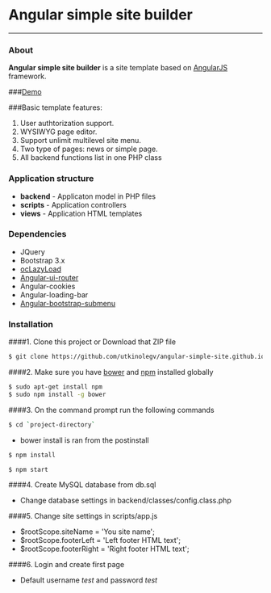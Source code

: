 # Angular simple site builder

---

### About

**Angular simple site builder** is a site template based on [AngularJS](http://angularjs.org/) framework.

###[Demo](http://demo.siberia-soft.ru/)

###Basic template features:

1. User authtorization support.  
2. WYSIWYG page editor. 
3. Support unlimit multilevel site menu. 
4. Two type of pages: news or simple page. 
5. All backend functions list in one PHP class 

### Application structure

- **backend** - Applicaton model in PHP files
- **scripts** - Application controllers
- **views** - Application HTML templates

### Dependencies

- JQuery
- Bootstrap 3.x
- [ocLazyLoad](https://github.com/ocombe/ocLazyLoad)
- [Angular-ui-router](https://github.com/angular-ui/ui-router)
- Angular-cookies
- Angular-loading-bar
- [Angular-bootstrap-submenu](https://www.npmjs.com/package/ng-bootstrap-submenu)

### Installation
####1. Clone this project or Download that ZIP file

```sh
$ git clone https://github.com/utkinolegv/angular-simple-site.github.io
```

####2.  Make sure you have [bower](http://bower.io/) and [npm](https://www.npmjs.org/) installed globally
 
 
```sh
$ sudo apt-get install npm
$ sudo npm install -g bower
```
####3. On the command prompt run the following commands

```sh
$ cd `project-directory`
```
- bower install is ran from the postinstall
```sh
$ npm install 
```
```sh
$ npm start
```
####4. Create MySQL database from db.sql

- Change database settings in backend/classes/config.class.php

####5. Change site settings in scripts/app.js

- $rootScope.siteName = 'You site name'; 
- $rootScope.footerLeft = 'Left footer HTML text'; 
- $rootScope.footerRight = 'Right footer HTML text';

####6. Login and create first page

- Default username _test_ and password _test_




